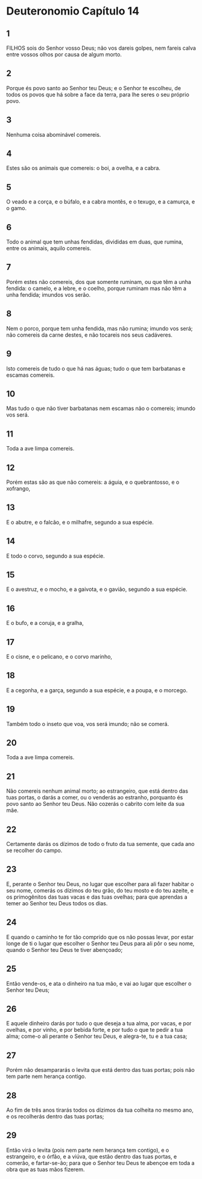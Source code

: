 # Deuteronomio Capítulo 14

## 1
FILHOS sois do Senhor vosso Deus; não vos dareis golpes, nem fareis calva entre vossos olhos por causa de algum morto.

## 2
Porque és povo santo ao Senhor teu Deus; e o Senhor te escolheu, de todos os povos que há sobre a face da terra, para lhe seres o seu próprio povo.

## 3
Nenhuma coisa abominável comereis.

## 4
Estes são os animais que comereis: o boi, a ovelha, e a cabra.

## 5
O veado e a corça, e o búfalo, e a cabra montês, e o texugo, e a camurça, e o gamo.

## 6
Todo o animal que tem unhas fendidas, divididas em duas, que rumina, entre os animais, aquilo comereis.

## 7
Porém estes não comereis, dos que somente ruminam, ou que têm a unha fendida: o camelo, e a lebre, e o coelho, porque ruminam mas não têm a unha fendida; imundos vos serão.

## 8
Nem o porco, porque tem unha fendida, mas não rumina; imundo vos será; não comereis da carne destes, e não tocareis nos seus cadáveres.

## 9
Isto comereis de tudo o que há nas águas; tudo o que tem barbatanas e escamas comereis.

## 10
Mas tudo o que não tiver barbatanas nem escamas não o comereis; imundo vos será.

## 11
Toda a ave limpa comereis.

## 12
Porém estas são as que não comereis: a águia, e o quebrantosso, e o xofrango,

## 13
E o abutre, e o falcão, e o milhafre, segundo a sua espécie.

## 14
E todo o corvo, segundo a sua espécie.

## 15
E o avestruz, e o mocho, e a gaivota, e o gavião, segundo a sua espécie.

## 16
E o bufo, e a coruja, e a gralha,

## 17
E o cisne, e o pelicano, e o corvo marinho,

## 18
E a cegonha, e a garça, segundo a sua espécie, e a poupa, e o morcego.

## 19
Também todo o inseto que voa, vos será imundo; não se comerá.

## 20
Toda a ave limpa comereis.

## 21
Não comereis nenhum animal morto; ao estrangeiro, que está dentro das tuas portas, o darás a comer, ou o venderás ao estranho, porquanto és povo santo ao Senhor teu Deus. Não cozerás o cabrito com leite da sua mãe.

## 22
Certamente darás os dízimos de todo o fruto da tua semente, que cada ano se recolher do campo.

## 23
E, perante o Senhor teu Deus, no lugar que escolher para ali fazer habitar o seu nome, comerás os dízimos do teu grão, do teu mosto e do teu azeite, e os primogênitos das tuas vacas e das tuas ovelhas; para que aprendas a temer ao Senhor teu Deus todos os dias.

## 24
E quando o caminho te for tão comprido que os não possas levar, por estar longe de ti o lugar que escolher o Senhor teu Deus para ali pôr o seu nome, quando o Senhor teu Deus te tiver abençoado;

## 25
Então vende-os, e ata o dinheiro na tua mão, e vai ao lugar que escolher o Senhor teu Deus;

## 26
E aquele dinheiro darás por tudo o que deseja a tua alma, por vacas, e por ovelhas, e por vinho, e por bebida forte, e por tudo o que te pedir a tua alma; come-o ali perante o Senhor teu Deus, e alegra-te, tu e a tua casa;

## 27
Porém não desampararás o levita que está dentro das tuas portas; pois não tem parte nem herança contigo.

## 28
Ao fim de três anos tirarás todos os dízimos da tua colheita no mesmo ano, e os recolherás dentro das tuas portas;

## 29
Então virá o levita (pois nem parte nem herança tem contigo), e o estrangeiro, e o órfão, e a viúva, que estão dentro das tuas portas, e comerão, e fartar-se-ão; para que o Senhor teu Deus te abençoe em toda a obra que as tuas mãos fizerem.

